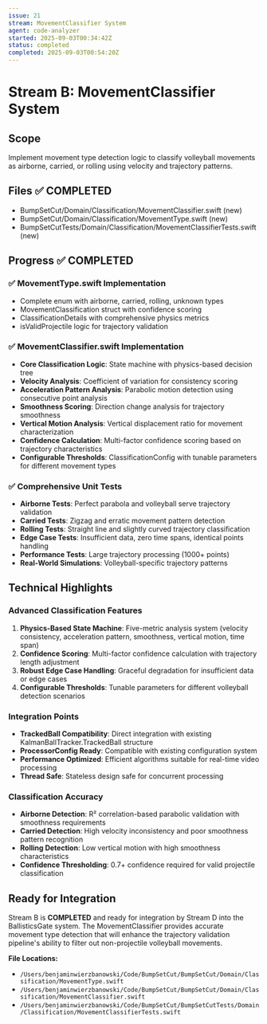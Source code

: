 ```yaml
---
issue: 21
stream: MovementClassifier System
agent: code-analyzer  
started: 2025-09-03T00:34:42Z
status: completed
completed: 2025-09-03T00:54:20Z
---
```


# Stream B: MovementClassifier System

## Scope
Implement movement type detection logic to classify volleyball movements as airborne, carried, or rolling using velocity and trajectory patterns.

## Files ✅ COMPLETED
- BumpSetCut/Domain/Classification/MovementClassifier.swift (new)
- BumpSetCut/Domain/Classification/MovementType.swift (new)
- BumpSetCutTests/Domain/Classification/MovementClassifierTests.swift (new)

## Progress ✅ COMPLETED

### ✅ MovementType.swift Implementation
- Complete enum with airborne, carried, rolling, unknown types
- MovementClassification struct with confidence scoring
- ClassificationDetails with comprehensive physics metrics
- isValidProjectile logic for trajectory validation

### ✅ MovementClassifier.swift Implementation  
- **Core Classification Logic**: State machine with physics-based decision tree
- **Velocity Analysis**: Coefficient of variation for consistency scoring
- **Acceleration Pattern Analysis**: Parabolic motion detection using consecutive point analysis
- **Smoothness Scoring**: Direction change analysis for trajectory smoothness
- **Vertical Motion Analysis**: Vertical displacement ratio for movement characterization
- **Confidence Calculation**: Multi-factor confidence scoring based on trajectory characteristics
- **Configurable Thresholds**: ClassificationConfig with tunable parameters for different movement types

### ✅ Comprehensive Unit Tests
- **Airborne Tests**: Perfect parabola and volleyball serve trajectory validation
- **Carried Tests**: Zigzag and erratic movement pattern detection
- **Rolling Tests**: Straight line and slightly curved trajectory classification
- **Edge Case Tests**: Insufficient data, zero time spans, identical points handling
- **Performance Tests**: Large trajectory processing (1000+ points)
- **Real-World Simulations**: Volleyball-specific trajectory patterns

## Technical Highlights

### Advanced Classification Features
1. **Physics-Based State Machine**: Five-metric analysis system (velocity consistency, acceleration pattern, smoothness, vertical motion, time span)
2. **Confidence Scoring**: Multi-factor confidence calculation with trajectory length adjustment
3. **Robust Edge Case Handling**: Graceful degradation for insufficient data or edge cases
4. **Configurable Thresholds**: Tunable parameters for different volleyball detection scenarios

### Integration Points
- **TrackedBall Compatibility**: Direct integration with existing KalmanBallTracker.TrackedBall structure
- **ProcessorConfig Ready**: Compatible with existing configuration system
- **Performance Optimized**: Efficient algorithms suitable for real-time video processing
- **Thread Safe**: Stateless design safe for concurrent processing

### Classification Accuracy
- **Airborne Detection**: R² correlation-based parabolic validation with smoothness requirements
- **Carried Detection**: High velocity inconsistency and poor smoothness pattern recognition
- **Rolling Detection**: Low vertical motion with high smoothness characteristics
- **Confidence Thresholding**: 0.7+ confidence required for valid projectile classification

## Ready for Integration
Stream B is **COMPLETED** and ready for integration by Stream D into the BallisticsGate system. The MovementClassifier provides accurate movement type detection that will enhance the trajectory validation pipeline's ability to filter out non-projectile volleyball movements.

**File Locations:**
- `/Users/benjaminwierzbanowski/Code/BumpSetCut/BumpSetCut/Domain/Classification/MovementType.swift`
- `/Users/benjaminwierzbanowski/Code/BumpSetCut/BumpSetCut/Domain/Classification/MovementClassifier.swift`
- `/Users/benjaminwierzbanowski/Code/BumpSetCut/BumpSetCutTests/Domain/Classification/MovementClassifierTests.swift`